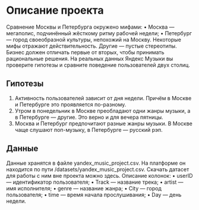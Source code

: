 # Описание проекта
Сравнение Москвы и Петербурга окружено мифами:
•	Москва — мегаполис, подчинённый жёсткому ритму рабочей недели;
•	Петербург — город своеобразной культуры, непохожий на Москву.
Некоторые мифы отражают действительность. Другие — пустые стереотипы. Бизнес должен отличать первые от вторых, чтобы принимать рациональные решения. На реальных данных Яндекс Музыки вы проверите гипотезы и сравните поведение пользователей двух столиц.
## Гипотезы
1.	Активность пользователей зависит от дня недели. Причём в Москве и Петербурге это проявляется по-разному.
2.	Утром в понедельник в Москве преобладают одни жанры музыки, а в Петербурге — другие. Это верно и для вечера пятницы.
3.	Москва и Петербург предпочитают разные жанры музыки. В Москве чаще слушают поп-музыку, в Петербурге — русский рэп.
## Данные
Данные хранятся в файле yandex_music_project.csv. На платформе он находится по пути /datasets/yandex_music_project.csv. Скачать датасет для работы с ним вне проекта можно здесь.
Описание колонок:
•	userID — идентификатор пользователя;
•	Track — название трека;
•	artist — имя исполнителя;
•	genre — название жанра;
•	City — город пользователя;
•	time — время начала прослушивания;
•	Day — день недели.
